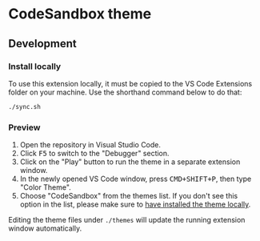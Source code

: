 # CodeSandbox theme

## Development

### Install locally

To use this extension locally, it must be copied to the VS Code Extensions folder on your machine. Use the shorthand command below to do that:

```sh
./sync.sh
```

### Preview

1. Open the repository in Visual Studio Code.
1. Click <kbd>F5</kbd> to switch to the "Debugger" section.
1. Click on the "Play" button to run the theme in a separate extension window.
1. In the newly opened VS Code window, press <kbd>CMD+SHIFT+P</kbd>, then type "Color Theme".
1. Choose "CodeSandbox" from the themes list. If you don't see this option in the list, please make sure to [have installed the theme locally](#install-locally).

Editing the theme files under `./themes` will update the running extension window automatically.
